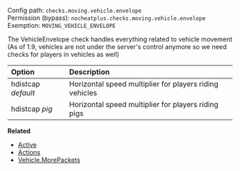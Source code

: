 Config path: `checks.moving.vehicle.envelope`  
Permission (bypass): `nocheatplus.checks.moving.vehicle.envelope`  
Exemption: `MOVING_VEHICLE_ENVELOPE`  

The VehicleEnvelope check handles everything related to vehicle movement (As of 1.9, vehicles are not under the server's control anymore so we need checks for players in vehicles as well)                              

| Option | Description |
| :----- | :--------- |
| hdistcap _default_ | Horizontal speed multiplier for players riding vehicles|
| hdistcap _pig_ | Horizontal speed multiplier for players riding pigs|

**Related**  
* [Active](https://github.com/Updated-NoCheatPlus/Docs/blob/master/Settings/General.md#active)
* [Actions](https://github.com/Updated-NoCheatPlus/Docs/blob/master/Settings/General.md#actions)
* [Vehicle.MorePackets](https://github.com/Updated-NoCheatPlus/Docs/blob/master/Settings/Checks/%5BMoving-Vehicle%5D-Morepackets.md)

